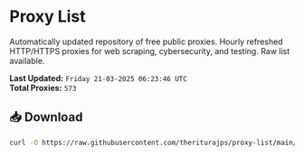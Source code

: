 # Proxy List

Automatically updated repository of free public proxies. Hourly refreshed HTTP/HTTPS proxies for web scraping, cybersecurity, and testing. Raw list available.

**Last Updated:** `Friday 21-03-2025 06:23:46 UTC`  
**Total Proxies:** `573`

## 📥 Download
```bash
curl -O https://raw.githubusercontent.com/theriturajps/proxy-list/main/proxies.txt
